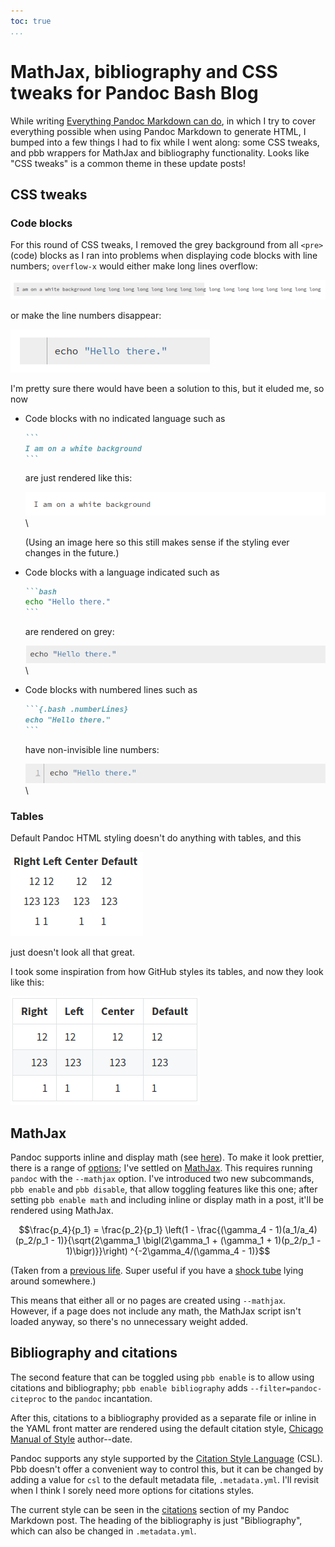 ```yaml
---
toc: true
...
```


# MathJax, bibliography and CSS tweaks for Pandoc Bash Blog

While writing [Everything Pandoc Markdown can do], in which I try to cover
everything possible when using Pandoc Markdown to generate HTML, I bumped into
a few things I had to fix while I went along: some CSS tweaks, and pbb wrappers
for MathJax and bibliography functionality. Looks like "CSS tweaks" is a common
theme in these update posts!

  [Everything Pandoc Markdown can do]: 2020-05-04-everything-pandoc-markdown.html

## CSS tweaks

### Code blocks

For this round of CSS tweaks, I removed the grey background from all `<pre>`
(code) blocks as I ran into problems when displaying code blocks with line
numbers; `overflow-x` would either make long lines overflow:

![Overflow](images/2020-05-09-overflow.png)

or make the line numbers disappear:

![No line number!](images/2020-05-09-no-line-number.png)

I'm pretty sure there would have been a solution to this, but it eluded me, so
now

- Code blocks with no indicated language such as

    ~~~markdown
    ```
    I am on a white background
    ```
    ~~~

  are just rendered like this:

  ![Code on white background](images/2020-05-09-white-bg.png)\

  (Using an image here so this still makes sense if the styling ever changes in
  the future.)

- Code blocks with a language indicated such as

    ~~~markdown
    ```bash
    echo "Hello there."
    ```
    ~~~

  are rendered on grey:

  ![Code on grey](images/2020-05-09-code-on-grey.png)\

- Code blocks with numbered lines such as

    ~~~markdown
    ```{.bash .numberLines}
    echo "Hello there."
    ```
    ~~~

  have non-invisible line numbers:

  ![Code on grey](images/2020-05-09-yes-line-number.png)\

### Tables

Default Pandoc HTML styling doesn't do anything with tables, and this

![Unstyled table](images/2020-05-09-unstyled-table.png)

just doesn't look all that great.

I took some inspiration from how GitHub styles its tables, and now they look
like this:

![Styled table](images/2020-05-09-styled-table.png)

## MathJax

Pandoc supports inline and display math (see [here]). To make it look prettier,
there is a range of [options]; I've settled on [MathJax]. This requires running
`pandoc` with the `--mathjax` option. I've introduced two new subcommands, `pbb
enable` and `pbb disable`, that allow toggling features like this one; after
setting `pbb enable math` and including inline or display math in a post, it'll
be rendered using MathJax.

$$\frac{p_4}{p_1} = \frac{p_2}{p_1} \left(1 - \frac{(\gamma_4 - 1)(a_1/a_4)(p_2/p_1 - 1)}{\sqrt{2\gamma_1 \bigl(2\gamma_1 + (\gamma_1 + 1)(p_2/p_1 - 1)\bigr)}}\right) ^{-2\gamma_4/(\gamma_4 - 1)}$$

(Taken from a [previous life]. Super useful if you have a [shock tube] lying
around somewhere.)

This means that either all or no pages are created using `--mathjax`. However,
if a page does not include any math, the MathJax script isn't loaded anyway, so
there's no unnecessary weight added.

  [here]: 2020-05-04-everything-pandoc-markdown.html#math
  [options]: https://pandoc.org/MANUAL.html#math-rendering-in-html
  [MathJax]: https://www.mathjax.org/
  [previous life]: https://www.research-collection.ethz.ch/handle/20.500.11850/150401
  [shock tube]: https://en.wikipedia.org/wiki/Shock_tube

## Bibliography and citations

The second feature that can be toggled using `pbb enable` is to allow using
citations and bibliography; `pbb enable bibliography` adds
`--filter=pandoc-citeproc` to the `pandoc` incantation.

After this, citations to a bibliography provided as a separate file or inline
in the YAML front matter are rendered using the default citation style, [Chicago
Manual of Style] author--date.

Pandoc supports any style supported by the [Citation Style Language] (CSL). Pbb
doesn't offer a convenient way to control this, but it can be changed by adding
a value for `csl` to the default metadata file, `.metadata.yml`. I'll revisit
when I think I sorely need more options for citations styles.

The current style can be seen in the [citations] section of my Pandoc Markdown
post. The heading of the bibliography is just "Bibliography", which can also be
changed in `.metadata.yml`.

  [Chicago Manual of Style]: https://www.chicagomanualofstyle.org/home.html
  [Citation Style Language]: https://citationstyles.org/
  [citations]: 2020-05-04-everything-pandoc-markdown.html#citations
